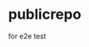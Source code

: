 # publicrepo
for e2e test














































































































































































































































































































































































































































































































































































































































































































































































































































































































































































































































































































































































































































































































